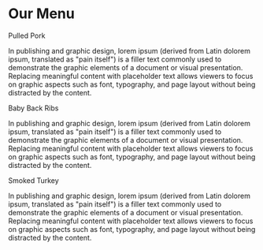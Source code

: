 <!doctype html>
<html>
<head>
<link rel="stylesheet" href="style.css">
<meta charset="utf-8">
<meta name='viewport' content='width=device-width, initial-scale=1'>
<title>Module 2 solution Anthony</title>
</head>
<body>
<h1>Our Menu</h1>
<div class='row'>
	<div class='col-lg-4 col-md-6 sx-12'>
		<div class='section'>
			<span id='nr1'>Pulled Pork</span>
				<p>In publishing and graphic design, lorem ipsum (derived from Latin dolorem ipsum, translated as "pain itself") is a filler text commonly used to demonstrate the graphic elements of a document or visual presentation. Replacing meaningful content with placeholder text allows viewers to focus on graphic aspects such as font, typography, and page layout without being distracted by the content.
        </p>
		</div>
	</div>
	<div class='col-lg-4 col-md-6 sx-12'>
		<div class='section'>
			<span id='nr2'>Baby Back Ribs</span>
				<p>In publishing and graphic design, lorem ipsum (derived from Latin dolorem ipsum, translated as "pain itself") is a filler text commonly used to demonstrate the graphic elements of a document or visual presentation. Replacing meaningful content with placeholder text allows viewers to focus on graphic aspects such as font, typography, and page layout without being distracted by the content. </p>
		</div>
	</div>
	<div class='col-lg-4 col-md-12 sx-12'>
		<div class='section'>
			<span id='nr3'>Smoked Turkey</span>
				<p>In publishing and graphic design, lorem ipsum (derived from Latin dolorem ipsum, translated as "pain itself") is a filler text commonly used to demonstrate the graphic elements of a document or visual presentation. Replacing meaningful content with placeholder text allows viewers to focus on graphic aspects such as font, typography, and page layout without being distracted by the content. </p>
		</div>
	</div>
</div>
</body>
</html>
